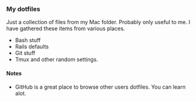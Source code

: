 ### My dotfiles

Just a collection of files from my Mac folder. Probably only useful to me. I have gathered these items from various places.

+  Bash stuff
+  Rails defaults
+  Git stuff
+  Tmux and other random settings.

#### Notes

+  GitHub is a great place to browse other users dotfiles. You can learn alot.

